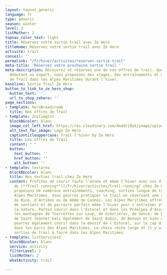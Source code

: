 ```yaml
---
layout: layout_generic
language: fr
type: generic
season: winter
level: 2
listMother: 2
topnav_color_text: light
title: Réservez votre sortie trail avec Ze Hero
titleHome: Réservez votre sortie trail avec Ze Hero
activite: trail
conseil: ''
permalink: "/fr/hiver/activites/reserver-sortie-trail"
meta-title: 'Réservez votre prochaine sortie trail '
meta-description: Découvrez et réservez une de nos offres de trail. Que vous soyez
  débutant ou expert, nous proposons des stages, des entraînements et des sorties
  de Trail dans les Alpes Maritimes durant l'hiver.
baseline: Sortie Trail Ze Hero
button_to_link_to_ze_hero_shop:
  button_text: ''
  url_to_shop_zehero: ''
page_sections:
- template: heroBreadcrumb
  title: Nos offres de Trail
- template: 2colimgtxt
  blockBGcolor: blanc
  image_col_left_href: https://res.cloudinary.com/deddrj0yb/image/upload/v1640094644/website/logo/Sur%20fond%20clair/logo-ze-hero-horizontal_4_a3dhvk.png
  alt_text_for_image: Logo Ze Hero
  captiontitleuppercase: Trail l'hiver by Ze Hero
  title: Les offres de Trail
  content: " "
  button:
    text_button: ''
    href_button: ''
    alt_button: ''
- template: textarea
  blockBGcolor: blanc
  title: Nos sorties trail chez Ze Hero
  content: Profitez de courir toute l'année et même l'hiver avec nos différentes sorties
    de [**Trail running**](/fr/hiver/activites/trail-running) chez Ze Hero. Nous vous
    proposons de nombreux entraînements, coaching, sorties longue de trail dans les
    Alpes Maritimes. Vous pourrez pratiquer le trail en réservant une sortie près
    de Nice, d'Antibes ou de même de Cannes. Les Alpes Maritimes offrent un panel
    de sentiers et de parcours parfait même l'hiver pour s'entraîner et profiter de
    la nature. Partez courir dans l'Esterel et dans les Préalpes d'Azur. Découvrez
    les montagnes de Tourrettes sur Loup, de Gréolières, de Vence, de Bar sur Loup,
    de Saint Jeannet mais également de Saint Aubin, de Bonson et bien d'autres. Vous
    pourrez également courir dans le massif de l'Esterel, sur le cap d'Antibes et
    dans les parcs des Alpes Maritimes. Le choix reste large et il y a de nombreuses
    sorties de trail à faire dans les Alpes Maritimes.
- template: listServices2
  blockBGcolor: blanc
  service: activity
  filterLevel: 2
  listMother: 2
  whatActivity: trail

---
```

